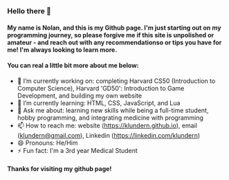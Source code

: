 ### Hello there 👋

#### My name is Nolan, and this is my Github page. I'm just starting out on my programming journey, so please forgive me if this site is unpolished or amateur - and reach out with any recommendationso or tips you have for me! I'm always looking to learn more.

#### You can real a little bit more about me below:

- 🔭 I’m currently working on: completing Harvard CS50 (Introduction to Computer Science), Harvard 'GD50': Introduction to Game Development, and building my own website
- 🌱 I’m currently learning: HTML, CSS, JavaScript, and Lua
- 💬 Ask me about: learning new skills while being a full-time student, hobby programming, and integrating medicine with programming
- 📫 How to reach me: website (https://klundern.github.io), email (klundern@gmail.com), Linkedin (https://linkedin.com/klundern)
- 😄 Pronouns: He/Him
- ⚡ Fun fact: I'm a 3rd year Medical Student

#### Thanks for visiting my github page!
